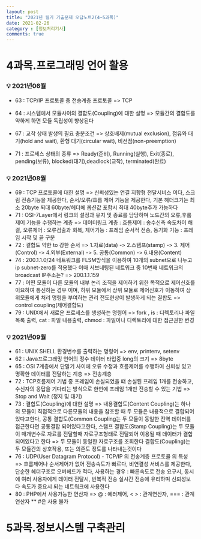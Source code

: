 ```yaml
---
layout: post
title: "2021년 필기 기출문제 오답노트2(4~5과목)"
date: 2021-02-26
category : [정보처리기사]
comments: true
---
```

# 4과목.프로그래밍 언어 활용

### 💡 2021년06월 

- 63 : TCP/IP 프로토콜 중 전송계층 프로토콜
=> TCP

- 64 : 시스템에서 모듈사이의 결합도(Coupling)에 대한 설명
=> 모듈간의 결합도를 약하게 하면 모듈 독립성이 향상된다
- 67 : 교착 상태 발생의 필요 충분조건
=> 상호배제(mutual exclusion), 점유와 대기(hold and wait), 환형 대기(circular wait), 비선점(non-preemption)
- 71 : 프로세스 상태의 종류
=> Ready(준비), Running(실행), Exit(종료), pending(보류), blocked(대기),deadlock(교착), terminated(완료)

### 💡 2021년08월 

- 69 : TCP 프로토콜에 대한 설명
=> 신뢰성있는 연결 지향형 전달서비스 이다, 스크림 전송기능을 제공한다, 순서/오류/흐름 제어 기능을 제공한다,
기본 헤더크기는 최소 20byte 푀대 60byte/헤더에 옵션값 포함시 최대 40byte추가 가능하다
- 71 : OSI-7Layer에서 링크의 설정과 유지 및 종료를 담당하며 노드간의 오류,후룸 제어 기능을 수행하는 계층
=> 데이터링크 계층 : 흐름제어 : 송수신측 속도차이 해결, 오류제어 : 오류검출과 회복,
제어기능 : 프레임 순서적 전송, 동기화 기능 : 프레임 시작 및 끝 구분
- 72 : 결합도 약한 to  강한 순서
=> 1.자료(data) -> 2.스탬프(stamp) -> 3. 제어(Control) -> 4.외부(External) -> 5. 공통(Common) -> 6.내용(Content) 
- 74 : 200.1.1.0/24 네트워크를 FLSM방식을 이용하여 10개의 subnet으로 나누고 ip subnet-zero를 적용했다
이때 서브네팅된 네트워크 중 10번째 네트워크의 broadcast IP주소는?
=> 200.1.1.159
- 77 : 어떤 모듈이 다른 모듈의 내부 논리 조직을 제어하기 위한 목적으로 제어신호를 이요하여 통신하는 경우 이며,
하위 모듈에서 상위 모듈로 제어신호가 이동하여 상위모듈에게 처리 명령을 부여하는 관리 전도현상이 발생하게 되는 결합도
=> control coupling(제어결합도)
- 79 : UNIX에서 새로운 프로세스를 생성하는 명령어
=> fork , is : 디렉토리나 파일목록 출력, cat : 파일 내용출력, chmod : 파일이나 디렉토리에 대한 접근권한 변경

### 💡 2021년09월 
- 61 : UNIX SHELL 환경변수를 출력하는 명령어
=> env, printenv, setenv
- 62 : Java프로그래밍 언어의 정수 데이터 타입중 long의 크기
=> 8byte
- 65 : OSI 7계층에서 단말기 사이에 오류 수정과 흐름제어를 수행하여 신뢰성 있고 명확한 데이터를 전달하는 계층
=> 전송계층
- 72 : TCP흐름제어 기법 중 프레임이 손실되었을 떄 손실된 프레임 1개를 전송하고,
수신자의 응답을 기다리는 방식으로 한번에 프레임 1개만 전송할 수 있는 기법
=> Stop and Wait (정지 및 대기)
- 73 : 결합도(Coupling)에 대한 설명
=> 내용결합도(Content Coupling)는 하나의 모듈이 직접적으로 다른모듈의 내용을 참조할 때
 두 모듈은 내용적으로 결합되어 있다고한다,
 공통 결합도(Common Coupling는 두 모듈이 동일한 전역 데이터를 접근한다면 공통결합 되어있다고한다,
 스탬프 결합도(Stamp Coupling)는 두 모듈이 매개변수로 자료를 전달할때
 자료구조형태로 전달되어 이용될 때 데이터가 결합되어있다고 한다 => 두 모듈이 동일한 자료구조를 조회한다
 결합도(Coupling)는 두 모듈간의 상호작용, 또는 의존도 정도를 나타내는것이다
 - 76 : UDP(User Datagram Protocol) - TCP/IP 의 전송계층 프로토콜 의 특성
 => 흐름제어나 순서제어가 없어 전송속도가 빠르다, 비연결성 서비스를 제공한다,
 단순한 헤더구조로 오버헤드가 적다, 
 사용하는 경우 : 빠른속도로 전송 요구시, 동시에 여러 사용자에게 데이터 전달시, 반복적 전송
 실시간 전송에 유리하며 신뢰성보다 속도가 중요시 되는 네트워크에 사용한다
 - 80 : PHP에서 사용가능한 연산자
 => @ : 에러제어, < > : 관계연산자, === : 관계연산자
 ** #은 사용 불가

# 5과목.정보시스템 구축관리
